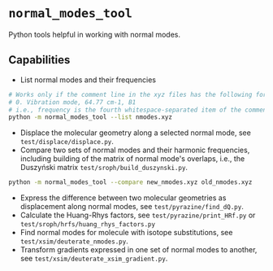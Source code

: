 # `normal_modes_tool`
Python tools helpful in working with normal modes.

## Capabilities
- List normal modes and their frequencies
```bash
# Works only if the comment line in the xyz files has the following format
# 0. Vibration mode, 64.77 cm-1, B1
# i.e., frequency is the fourth whitespace-separated item of the comment line
python -m normal_modes_tool --list nmodes.xyz
```
- Displace the molecular geometry along a selected normal mode, see
  `test/displace/displace.py`.
- Compare two sets of normal modes and their harmonic frequencies, including
  building of the matrix of normal mode's overlaps, i.e., the Duszyński matrix
  `test/sroph/build_duszynski.py`.
```bash
python -m normal_modes_tool --compare new_nmodes.xyz old_nmodes.xyz
```
- Express the difference between two molecular geometries as displacement along
  normal modes, see `test/pyrazine/find_dQ.py`.
- Calculate the Huang-Rhys factors, see `test/pyrazine/print_HRf.py` or
  `test/sroph/hrfs/huang_rhys_factors.py`
- Find normal modes for molecule with isotope substitutions, see
  `test/xsim/deuterate_nmodes.py`.
- Transform gradients expressed in one set of normal modes to another, see
  `test/xsim/deuterate_xsim_gradient.py`.


